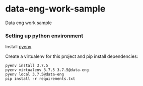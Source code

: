 # data-eng-work-sample
Data eng work sample

### Setting up python environment

Install [pyenv](https://github.com/pyenv/pyenv)

Create a virtualenv for this project and pip install dependencies:

```
pyenv install 3.7.5
pyenv virtualenv 3.7.5 3.7.5@data-eng
pyenv local 3.7.5@data-eng
pip install -r requirements.txt
```

